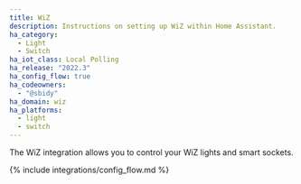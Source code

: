 ```yaml
---
title: WiZ
description: Instructions on setting up WiZ within Home Assistant.
ha_category:
  - Light
  - Switch
ha_iot_class: Local Polling
ha_release: "2022.3"
ha_config_flow: true
ha_codeowners:
  - "@sbidy"
ha_domain: wiz
ha_platforms:
  - light
  - switch
---
```


The WiZ integration allows you to control your WiZ lights and smart sockets.

{% include integrations/config_flow.md %}
